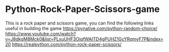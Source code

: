 # Python-Rock-Paper-Scissors-game
This is a rock paper and scissors game, you can find the following links useful in building the game
https://pynative.com/python-random-choice/
https://www.youtube.com/watch?v=J8dkgM8Mck0&list=PLxuUHF3OiqfWAITD4gPUHZ1GcYRqmyF7P&index=20
https://realpython.com/python-rock-paper-scissors/

